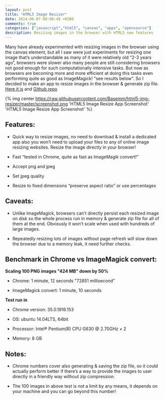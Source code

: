 ```yaml
---
layout: post
title: "HTML5 Image Resizer"
date: 2014-06-07 00:08:49 +0200
comments: true
categories: ["javascript","html5", "canvas", "apps", "opensource"]
description: Resizing images in the browser with HTML5 new features
---
```


Many have already experimented with resizing images in the browser using the canvas element, but all 
I saw were just experiments for resizing one image that’s understandable as many of it were relatively 
old “2-3 years ago”, browsers were slower also many people are still considering browsers not good enough 
for such computationally intensive tasks. But now as browsers are becoming more and more efficient at doing this 
tasks even performing quite as good as ImageMagick! "see results below". So I decided to make an app to resize 
images in the browser & generate zip file. 
[Here it is](http://dbasem.com/my-apps/html5-img-resizer/) and [Github repo](https://github.com/Basemm/html5-img-resizer)

{% img center https://raw.githubusercontent.com/Basemm/html5-img-resizer/master/screenshot.png 'HTML5 Image Resize App Screenshot' 'HTML5 Image Resize App Screenshot' %}


Features:
----------

- Quick way to resize images, no need to download & install a dedicated app also you won’t 
need to upload your files to any of online image resizing websites. Resize the image directly in your browser!

- Fast “tested in Chrome, quite as fast as ImageMagik convert!”

- Accept png and jpeg

- Set jpeg quality

- Resize to fixed dimensions “preserve aspect ratio” or use percentages

Caveats:
----------

- Unlike ImageMagick, browsers can’t directly persist each resized image
on disk so the whole process run in memory & generate zip file for all of
them at the end. Obviously it won’t scale when used with hundreds of large
images.

- Repeatedly resizing lots of images without page refresh will slow down the browser due to a memory leak,
it need further checks.

Benchmark in Chrome vs ImageMagick convert:
----------

**Scaling 100 PNG images "424 MB" down by 50%**

- Chrome: 1 minute, 12 seconds "72851 millisecond"

- ImageMagick convert: 1 minute, 10 seconds

**Test run in**

- Chrome version: 35.0.1916.153

- OS: ubuntu 14.04LTS, 64bit

- Processor: Intel® Pentium(R) CPU G630 @ 2.70GHz × 2

- Memory: 8 GB


Notes:
----------

- Chrome numbers cover also generating & saving the zip file, so it
could actually perform better if there’s a way to provide the images to user
directly in a friendly way without zip compression.

- The 100 images in above test is not a limit by any means, it depends on your machine and you can go beyond this number!
